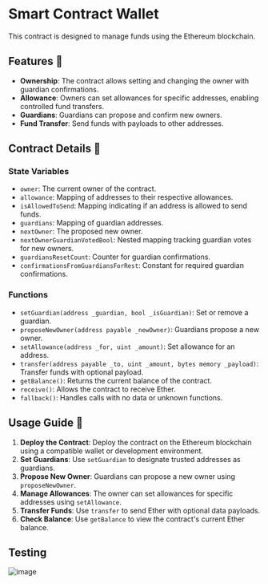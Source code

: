 # Smart Contract Wallet

This contract is designed to manage funds using the Ethereum blockchain.

## Features 🚀

- **Ownership**: The contract allows setting and changing the owner with guardian confirmations.
- **Allowance**: Owners can set allowances for specific addresses, enabling controlled fund transfers.
- **Guardians**: Guardians can propose and confirm new owners.
- **Fund Transfer**: Send funds with payloads to other addresses.

## Contract Details 📝

### State Variables

- `owner`: The current owner of the contract.
- `allowance`: Mapping of addresses to their respective allowances.
- `isAllowedToSend`: Mapping indicating if an address is allowed to send funds.
- `guardians`: Mapping of guardian addresses.
- `nextOwner`: The proposed new owner.
- `nextOwnerGuardianVotedBool`: Nested mapping tracking guardian votes for new owners.
- `guardiansResetCount`: Counter for guardian confirmations.
- `confirmationsFromGuardiansForRest`: Constant for required guardian confirmations.

### Functions

- `setGuardian(address _guardian, bool _isGuardian)`: Set or remove a guardian.
- `proposeNewOwner(address payable _newOwner)`: Guardians propose a new owner.
- `setAllowance(address _for, uint _amount)`: Set allowance for an address.
- `transfer(address payable _to, uint _amount, bytes memory _payload)`: Transfer funds with optional payload.
- `getBalance()`: Returns the current balance of the contract.
- `receive()`: Allows the contract to receive Ether.
- `fallback()`: Handles calls with no data or unknown functions.

## Usage Guide 📖

1. **Deploy the Contract**: Deploy the contract on the Ethereum blockchain using a compatible wallet or development environment.
2. **Set Guardians**: Use `setGuardian` to designate trusted addresses as guardians.
3. **Propose New Owner**: Guardians can propose a new owner using `proposeNewOwner`.
4. **Manage Allowances**: The owner can set allowances for specific addresses using `setAllowance`.
5. **Transfer Funds**: Use `transfer` to send Ether with optional data payloads.
6. **Check Balance**: Use `getBalance` to view the contract's current Ether balance.

## Testing
![image](https://github.com/user-attachments/assets/ab981b52-15b5-48ef-ac0e-d84abff7d173)
